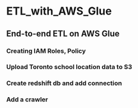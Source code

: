 # ETL_with_AWS_Glue

## End-to-end ETL on AWS Glue
### Creating IAM Roles, Policy
### Upload Toronto school location data to S3
### Create redshift db and add connection
### Add a crawler